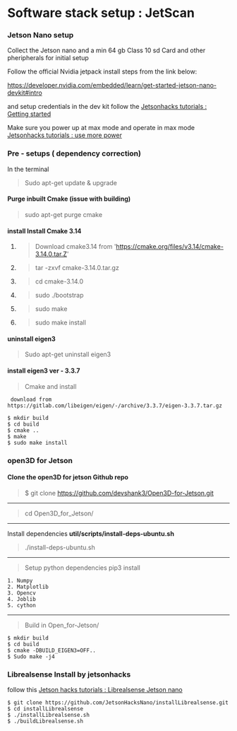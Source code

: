 # Software stack setup : JetScan

### Jetson Nano setup 

Collect the Jetson nano and a min 64 gb Class 10 sd Card and other pheripherals for initial setup

Follow the official Nvidia jetpack install steps from the link below:

https://developer.nvidia.com/embedded/learn/get-started-jetson-nano-devkit#intro

and setup credentials in the dev kit follow the [Jetsonhacks tutorials : Getting started ](https://www.youtube.com/watch?v=km0yT99eVTY)

Make sure you power up at max mode and operate in max mode [Jetsonhacks tutorials : use more power](https://www.youtube.com/watch?v=jq1OqBe267A)

### Pre - setups ( dependency correction)

In the terminal

>Sudo apt-get update & upgrade

#### Purge inbuilt Cmake (issue with building) 
>sudo apt-get purge cmake

#### install Install Cmake 3.14

1. >Download cmake3.14 from 'https://cmake.org/files/v3.14/cmake-3.14.0.tar.Z'
2. >tar -zxvf cmake-3.14.0.tar.gz
3. >cd cmake-3.14.0
4. >sudo ./bootstrap 
5. >sudo make
6. >sudo make install

#### uninstall eigen3

>Sudo apt-get uninstall eigen3

#### install eigen3 ver - 3.3.7

>Cmake and install

```
 download from https://gitlab.com/libeigen/eigen/-/archive/3.3.7/eigen-3.3.7.tar.gz

$ mkdir build
$ cd build
$ cmake ..
$ make
$ sudo make install 
```

### open3D for Jetson  

#### Clone the open3D for jetson Github repo

>$ git clone https://github.com/devshank3/Open3D-for-Jetson.git
-------------------------------------------------------------
>cd Open3D_for_Jetson/
-------------------------------------------------------------
Install dependencies **util/scripts/install-deps-ubuntu.sh**

>./install-deps-ubuntu.sh
-------------------------------------------------------------
>Setup python dependencies 
>pip3 install

	1. Numpy
	2. Matplotlib
	3. Opencv 
	4. Joblib
	5. cython
  
-------------------------------------------------------------

>Build in Open_for-Jetson/
```
$ mkdir build
$ cd build
$ cmake -DBUILD_EIGEN3=OFF..
$ Sudo make -j4 
```
### Librealsense Install by jetsonhacks

follow this [Jetson hacks tutorials : Librealsense Jetson nano](https://www.youtube.com/watch?v=lL3zxwN5Lnw)

```
$ git clone https://github.com/JetsonHacksNano/installLibrealsense.git
$ cd installLibrealsense
$ ./installLibrealsense.sh
$ ./buildLibrealsense.sh
```
